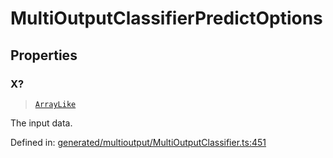 # MultiOutputClassifierPredictOptions

## Properties

### X?

> [`ArrayLike`](../types/ArrayLike.md)

The input data.

Defined in:  [generated/multioutput/MultiOutputClassifier.ts:451](https://github.com/transitive-bullshit/scikit-learn-ts/blob/122b3c0/packages/sklearn/src/generated/multioutput/MultiOutputClassifier.ts#L451)
